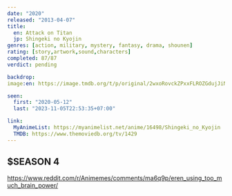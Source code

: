 ```yaml
---
date: "2020"
released: "2013-04-07"
title:
  en: Attack on Titan
  jp: Shingeki no Kyojin
genres: [action, military, mystery, fantasy, drama, shounen]
rating: [story,artwork,sound,characters]
completed: 87/87
verdict: pending

backdrop: 
image:en: https://image.tmdb.org/t/p/original/2wxoRovckZPxxFLROZGdujJiNcC.jpg

seen:
  first: "2020-05-12"
  last: "2023-11-05T22:53:35+07:00"

link:
  MyAnimeList: https://myanimelist.net/anime/16498/Shingeki_no_Kyojin
  TMDB: https://www.themoviedb.org/tv/1429
---
```




## $SEASON 4

<https://www.reddit.com/r/Animemes/comments/ma6q9p/eren_using_too_much_brain_power/>
